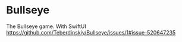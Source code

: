 # Bullseye
The Bullseye game. With SwiftUI
https://github.com/Teberdinskiy/Bullseye/issues/1#issue-520647235
